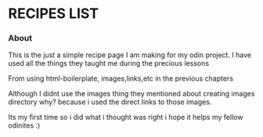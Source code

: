 # RECIPES LIST


### About
This is the just a simple recipe page I am making for my odin project.
I have used all the things they taught me during the precious lessons

From using html-boilerplate, images,links,etc in the previous chapters

Although I didnt use the images thing they mentioned about creating images directory 
why? because i used the direct links to those images.

Its my first time so i did what i thought was right i hope it helps my fellow odinites :)
